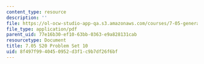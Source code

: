 ```yaml
---
content_type: resource
description: ''
file: https://ol-ocw-studio-app-qa.s3.amazonaws.com/courses/7-05-general-biochemistry-spring-2020/8f497f9940450952d3f1c9b7df26f6bf_MIT7_05S20_Pset10.pdf
file_type: application/pdf
parent_uid: 77e16b30-ef10-63bb-0363-e9a828131cab
resourcetype: Document
title: 7.05 S20 Problem Set 10
uid: 8f497f99-4045-0952-d3f1-c9b7df26f6bf
---
```


